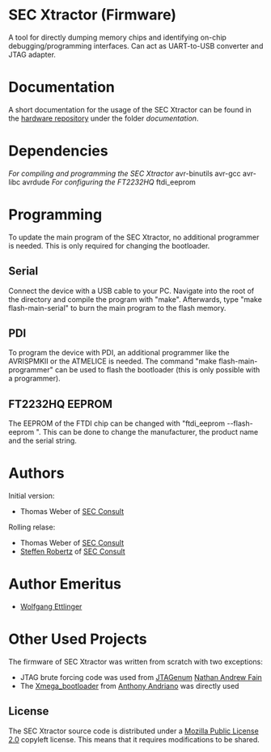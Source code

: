 # SEC Xtractor (Firmware)
A tool for directly dumping memory chips and identifying on-chip debugging/programming interfaces. Can act as UART-to-USB converter and JTAG adapter. 

# Documentation
A short documentation for the usage of the SEC Xtractor can be found in the [hardware repository][9] under the folder *documentation*.

# Dependencies
*For compiling and programming the SEC Xtractor*
avr-binutils
avr-gcc
avr-libc
avrdude
*For configuring the FT2232HQ*
ftdi_eeprom

# Programming
To update the main program of the SEC Xtractor, no additional programmer is needed. This is only required for changing the bootloader.
## Serial
Connect the device with a USB cable to your PC. Navigate into the root of the directory and compile the program with "make". Afterwards, type "make flash-main-serial" to burn the main program to the flash memory.
## PDI
To program the device with PDI, an additional programmer like the AVRISPMKII or the ATMELICE is needed. The command "make flash-main-programmer" can be used to flash the bootloader (this is only possible with a programmer).
## FT2232HQ EEPROM
The EEPROM of the FTDI chip can be changed with "ftdi_eeprom --flash-eeprom <config-file>". This can be done to change the manufacturer, the product name and the serial string.
# Authors
Initial version:
* Thomas Weber of [SEC Consult][1]

Rolling relase:
* Thomas Weber of [SEC Consult][1]
* [Steffen Robertz][4] of [SEC Consult][1]
# Author Emeritus
* [Wolfgang Ettlinger][2]

# Other Used Projects
The firmware of SEC Xtractor was written from scratch with two exceptions:
* JTAG brute forcing code was used from [JTAGenum][5] [Nathan Andrew Fain][6]
* The [Xmega_bootloader][7] from [Anthony Andriano][8] was directly used

## License
The SEC Xtractor source code is distributed under a [Mozilla Public License 2.0][3] copyleft license. This means that it requires modifications to be shared.

[1]: https://www.sec-consult.com
[2]: https://twitter.com/ettisan
[3]: https://www.mozilla.org/en-US/MPL/2.0/
[4]: https://www.linkedin.com/in/shr70/
[5]: https://github.com/cyphunk/JTAGenum
[6]: https://twitter.com/cyphunk
[7]: https://github.com/bandtank/Xmega_Bootloader
[8]: https://github.com/bandtank
[9]: https://github.com/sec-consult/SEC-Xtractor_Hardware
